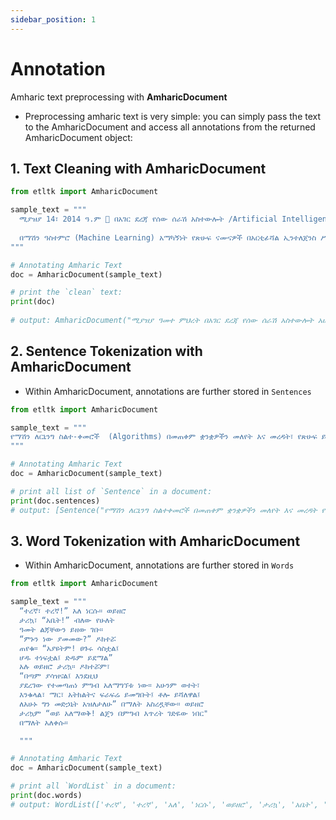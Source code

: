 ```yaml
---
sidebar_position: 1
---
```


# Annotation

Amharic text preprocessing with **AmharicDocument**

- Preprocessing amharic text is very simple: you can simply pass the text to the AmharicDocument and access all annotations from the returned AmharicDocument object:

## 1. Text Cleaning with AmharicDocument

```python
from etltk import AmharicDocument

sample_text = """
  ሚያዝያ 14፣ 2014 ዓ.ም 🤗 በአገር ደረጃ የሰው ሰራሽ አስተውሎት /Artificial Intelligence/ አሁን ካለበት ዝቅተኛ ደረጃ ወደ ላቀ ደረጃ ለማድረስ፣ ሃገርኛ ቋንቋዎችን ለዓለም ተደራሽ ለማድረግ፣ አገራዊ አቅምን ለማሳደግ እና ተጠቃሚ ለመሆን በጋራ አብሮ መስራቱ እጅግ ጠቃሚ ነው፡፡ 
  
  በማሽን ዓስተምሮ (Machine Learning) አማካኝነት የጽሁፍ ናሙናዎች በአርቲፊሻል ኢንተለጀንስ ሥርዓት ለማሰልጠን፣ የጽሁፍ ዳታን መሰብሰብ እና ማደራጀት፤ የናቹራል ላንጉዌጅ ፕሮሰሲንግ ቱሎችን /Natural Language Processing Tools/ በመጠቀም የጽሁፍ ዳታን ፕሮሰስ ማድረግ ተቀዳሚ እና መሰረታዊ ጉዳይ ነው።
"""

# Annotating Amharic Text
doc = AmharicDocument(sample_text)

# print the `clean` text:
print(doc)
  
# output: AmharicDocument("ሚያዝያ ዓመተ ምህረት በአገር ደረጃ የሰው ሰራሽ አስተውሎት አሁን ካለበት ዝቅተኛ ደረጃ ወደ ላቀ ደረጃ ለማድረስ ሀገርኛ ቋንቋዎችን ለአለም ተደራሽ ለማድረግ አገራዊ አቅምን ለማሳደግ እና ተጠቃሚ ለመሆን በጋራ አብሮ መስራቱ እጅግ ጠቃሚ ነው በማሽን አስተምሮ አማካኝነት የፅሁፍ ናሙናዎች በአርቲፊሻል ኢንተለጀንስ ስርአት ለማሰልጠን የፅሁፍ ዳታን መሰብሰብ እና ማደራጀት የናቹራል ላንጉዌጅ ፕሮሰሲንግ ቱሎችን በመጠቀም የፅሁፍ ዳታን ፕሮሰስ ማድረግ ተቀዳሚ እና መሰረታዊ ጉዳይ ነው")
```

## 2. Sentence Tokenization with AmharicDocument

- Within AmharicDocument, annotations are further stored in `Sentences`

```python
from etltk import AmharicDocument

sample_text = """
የማሽን ለርኒንግ ስልተ-ቀመሮች  (Algorithms) በመጠቀም ቋንቋዎችን መለየት እና መረዳት፣ የጽሁፍ ይዘቶችን መለየት፣ የቋንቋን መዋቅር መተንተን የሚያስችሉ የሃገሪኛ ናቹራል ላንጉዌጅ ፕሮሰሲንግ ቱሎች (NLP tools) ፣ ስልተ-ቀመሮች እና ሞዴሎችን ማዘጋጀት ተገቢ ነው። በዚህም መሰረት አማርኛ፣ አፋን ኦሮሞ፣ ሶማሊኛ እና ትግርኛ ቋንቋዎችን ለማሽን የማስተማር ሂደትን ቀላልና የተቀላተፍ እንዲሆን ያስችላል፡፡
"""

# Annotating Amharic Text
doc = AmharicDocument(sample_text)

# print all list of `Sentence` in a document:
print(doc.sentences)
# output: [Sentence("የማሽን ለርኒንግ ስልተቀመሮች በመጠቀም ቋንቋዎችን መለየት እና መረዳት የፅሁፍ ይዘቶችን መለየት የቋንቋን መዋቅር መተንተን የሚያስችሉ የሀገሪኛ ናቹራል ላንጉዌጅ ፕሮሰሲንግ ቱሎች ስልተቀመሮች እና ሞዴሎችን ማዘጋጀት ተገቢ ነው"), Sentence("በዚህም መሰረት አማርኛ አፋን ኦሮሞ ሶማሊኛ እና ትግርኛ ቋንቋዎችን ለማሽን የማስተማር ሂደትን ቀላልና የተቀላተፍ እንዲሆን ያስችላል")]
```

## 3. Word Tokenization with AmharicDocument

- Within AmharicDocument, annotations are further stored in `Words`

```python
from etltk import AmharicDocument

sample_text = """
  “ተረኛ፣ ተረኛ!” አለ ነርሱ። ወይዘሮ
  ታሪኳ፣ “አቤት!” ብለው የሁለት
  ዓመት ልጃቸውን ይዘው ገቡ።
  “ምኑን ነው ያመመው?” ዶክተሯ
  ጠየቁ። “አያዩትም! ፀጉሩ ሳስቷል፤
  ሆዱ ተነፍቷል፤ ድዱም ይደማል”
  አሉ ወይዘሮ ታሪኳ። ዶክተሯም፣
  “በጣም ያሳዝናል፤ እንደዚህ
  ያደረገው የተመጣጠነ ምግብ አለማግኘቱ ነው። አሁንም ወተት፣
  እንቁላል፣ ማር፣ አትክልትና ፍራፍሬ ይመግቡት፤ ቶሎ ይሻለዋል፤
  ለአሁኑ ግን መድኃኒት አዝለታለሁ” በማለት አስረዷቸው። ወይዘሮ
  ታሪኳም “ወይ አለማወቅ! ልጄን በምግብ እጥረት ገድዬው ነበር"
  በማለት አለቀሱ።

  """

# Annotating Amharic Text
doc = AmharicDocument(sample_text)

# print all `WordList` in a document:
print(doc.words)
# output: WordList(['ተረኛ', 'ተረኛ', 'አለ', 'ነርሱ', 'ወይዘሮ', 'ታሪኳ', 'አቤት', 'ብለው', 'የሁለት', 'አመት', 'ልጃቸውን', 'ይዘው', 'ገቡ', 'ምኑን', 'ነው', 'ያመመው', 'ዶክተሯ', 'ጠየቁ', 'አያዩትም', 'ፀጉሩ', 'ሳስቷል', 'ሆዱ', 'ተነፍቷል', 'ድዱም', 'ይደማል', 'አሉ', 'ወይዘሮ', 'ታሪኳ', 'ዶክተሯም', 'በጣም', 'ያሳዝናል', 'እንደዚህ', 'ያደረገው', 'የተመጣጠነ', 'ምግብ', 'አለማግኘቱ', 'ነው', 'አሁንም', 'ወተት', 'እንቁላል', 'ማር', 'አትክልትና', 'ፍራፍሬ', 'ይመግቡት', 'ቶሎ', 'ይሻለዋል', 'ለአሁኑ', 'ግን', 'መድሀኒት', 'አዝለታለሁ', 'በማለት', 'አስረዷቸው', 'ወይዘሮ', 'ታሪኳም', 'ወይ', 'አለማወቅ', 'ልጄን', 'በምግብ', 'እጥረት', 'ገድዬው', 'ነበር', 'በማለት', 'አለቀሱ'])
```
